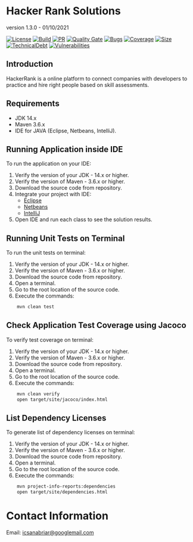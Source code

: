 # Hacker Rank Solutions

version 1.3.0 - 01/10/2021

[![License](https://img.shields.io/badge/license-apache%202.0-blue.svg)](https://opensource.org/licenses/Apache-2.0)
[![Build](https://img.shields.io/github/workflow/status/icsanabriar/hackerrank-java/CI)](https://github.com/icsanabriar/hackerrank-java/actions/workflows/main.yml)
[![PR](https://img.shields.io/github/issues-pr/icsanabriar/hackerrank-java)](https://github.com/icsanabriar/hackerrank-java/pulls)
[![Quality Gate](https://sonarcloud.io/api/project_badges/measure?project=icsanabriar_hackerrank-java&metric=alert_status)](https://sonarcloud.io/component_measures/metric/alert_status/list?id=icsanabriar_hackerrank-java)
[![Bugs](https://sonarcloud.io/api/project_badges/measure?project=icsanabriar_hackerrank-java&metric=bugs)](https://sonarcloud.io/component_measures/metric/bugs/list?id=icsanabriar_hackerrank-java)
[![Coverage](https://sonarcloud.io/api/project_badges/measure?project=icsanabriar_hackerrank-java&metric=coverage)](https://sonarcloud.io/component_measures/metric/coverage/list?id=icsanabriar_hackerrank-java)
[![Size](https://sonarcloud.io/api/project_badges/measure?project=icsanabriar_hackerrank-java&metric=ncloc)](https://sonarcloud.io/component_measures/metric/ncloc/list?id=icsanabriar_hackerrank-java)
[![TechnicalDebt](https://sonarcloud.io/api/project_badges/measure?project=icsanabriar_hackerrank-java&metric=sqale_index)](https://sonarcloud.io/component_measures/metric/sqale_index/list?id=icsanabriar_hackerrank-java)
[![Vulnerabilities](https://sonarcloud.io/api/project_badges/measure?project=icsanabriar_hackerrank-java&metric=vulnerabilities)](https://sonarcloud.io/component_measures/metric/vulnerabilities/list?id=icsanabriar_hackerrank-java)

## Introduction

HackerRank is a online platform to connect companies with developers to practice and hire right people based on skill 
assessments.

## Requirements

- JDK 14.x
- Maven 3.6.x
- IDE for JAVA (Eclipse, Netbeans, IntelliJ).

## Running Application inside IDE

To run the application on your IDE:

1. Verify the version of your JDK - 14.x or higher.
2. Verify the version of Maven - 3.6.x or higher.
3. Download the source code from repository.
4. Integrate your project with IDE:
    - [Eclipse](http://books.sonatype.com/m2eclipse-book/reference/creating-sect-importing-projects.html)
    - [Netbeans](http://wiki.netbeans.org/MavenBestPractices)
    - [IntelliJ]( https://www.jetbrains.com/idea/help/importing-project-from-maven-model.html)
5. Open IDE and run each class to see the solution results.

## Running Unit Tests on Terminal

To run the unit tests on terminal:

1. Verify the version of your JDK - 14.x or higher.
2. Verify the version of Maven - 3.6.x or higher.
3. Download the source code from repository.
4. Open a terminal.
5. Go to the root location of the source code.
6. Execute the commands:

```bash
    mvn clean test
```

## Check Application Test Coverage using Jacoco

To verify test coverage on terminal:

1. Verify the version of your JDK - 14.x or higher.
2. Verify the version of Maven - 3.6.x or higher.
3. Download the source code from repository.
4. Open a terminal.
5. Go to the root location of the source code.
6. Execute the commands:

```bash
    mvn clean verify
    open target/site/jacoco/index.html
```

## List Dependency Licenses

To generate list of dependency licenses on terminal:

1. Verify the version of your JDK - 14.x or higher.
2. Verify the version of Maven - 3.6.x or higher.
3. Download the source code from repository.
4. Open a terminal.
5. Go to the root location of the source code.
6. Execute the commands:

```bash
    mvn project-info-reports:dependencies
    open target/site/dependencies.html
```

# Contact Information

Email: icsanabriar@googlemail.com
